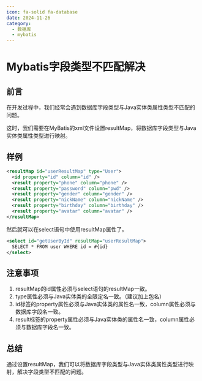 ```yaml
---
icon: fa-solid fa-database
date: 2024-11-26
category:
  - 数据库
  - mybatis
---
```


# Mybatis字段类型不匹配解决

## 前言

在开发过程中，我们经常会遇到数据库字段类型与Java实体类属性类型不匹配的问题。

这时，我们需要在MyBatis的xml文件设置resultMap，将数据库字段类型与Java实体类属性类型进行映射。

## 样例

```xml
<resultMap id="userResultMap" type="User">
  <id property="id" column="id" />
  <result property="phone" column="phone" />
  <result property="password" column="pwd" />
  <result property="gender" column="gender" />
  <result property="nickName" column="nickName" />
  <result property="birthday" column="birthday" />
  <result property="avatar" column="avatar" />
</resultMap>
```

然后就可以在select语句中使用resultMap属性了。

```xml
<select id="getUserById" resultMap="userResultMap">
  SELECT * FROM user WHERE id = #{id}
</select>
```

## 注意事项

1. resultMap的id属性必须与select语句的resultMap一致。
2. type属性必须与Java实体类的全限定名一致。（建议加上包名）
3. id标签的property属性必须与Java实体类的属性名一致，column属性必须与数据库字段名一致。
4. result标签的property属性必须与Java实体类的属性名一致，column属性必须与数据库字段名一致。

## 总结

通过设置resultMap，我们可以将数据库字段类型与Java实体类属性类型进行映射，解决字段类型不匹配的问题。
